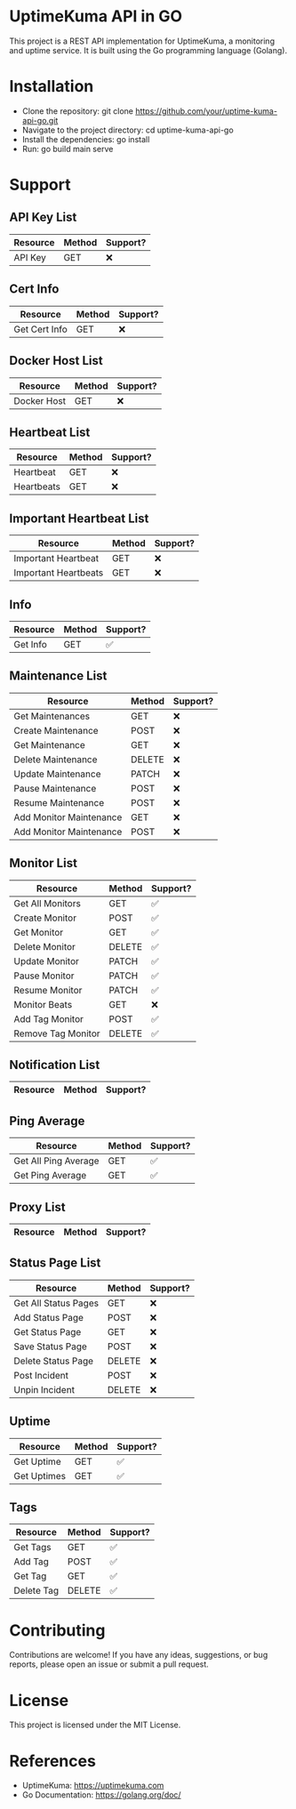 # UptimeKuma API in GO

This project is a REST API implementation for UptimeKuma, a monitoring and uptime
service. It is built using the Go programming language (Golang).

# Installation

- Clone the repository: git clone https://github.com/your/uptime-kuma-api-go.git
- Navigate to the project directory: cd uptime-kuma-api-go
- Install the dependencies: go install
- Run: go build main serve

# Support

## API Key List
| Resource | Method | Support? |
|----------|--------|----------|
| API Key  | GET    | ❌      |

## Cert Info
| Resource      | Method | Support? |
|---------------|--------|----------|
| Get Cert Info | GET    | ❌      |

## Docker Host List
| Resource    | Method | Support? |
|-------------|--------|----------|
| Docker Host | GET    | ❌      |

## Heartbeat List
| Resource   | Method | Support? |
|------------|--------|----------|
| Heartbeat  | GET    | ❌      |
| Heartbeats | GET    | ❌      |

## Important Heartbeat List
| Resource             | Method | Support? |
|----------------------|--------|----------|
| Important Heartbeat  | GET    | ❌      |
| Important Heartbeats | GET    | ❌      |

## Info
| Resource | Method | Support? |
|----------|--------|----------|
| Get Info | GET    | ✅️      |

## Maintenance List
| Resource                | Method | Support? |
|-------------------------|--------|----------|
| Get Maintenances        | GET    | ❌      |
| Create Maintenance      | POST   | ❌      |
| Get Maintenance         | GET    | ❌      |
| Delete Maintenance      | DELETE | ❌      |
| Update Maintenance      | PATCH  | ❌      |
| Pause Maintenance       | POST   | ❌      |
| Resume Maintenance      | POST   | ❌      |
| Add Monitor Maintenance | GET    | ❌      |
| Add Monitor Maintenance | POST   | ❌      |

## Monitor List
| Resource           | Method | Support? |
|--------------------|--------|----------|
| Get All Monitors   | GET    | ✅️      |
| Create Monitor     | POST   | ✅️      |
| Get Monitor        | GET    | ✅️      |
| Delete Monitor     | DELETE | ✅️      |
| Update Monitor     | PATCH  | ✅️      |
| Pause Monitor      | PATCH  | ✅️      |
| Resume Monitor     | PATCH  | ✅️      |
| Monitor Beats      | GET    | ❌      |
| Add Tag Monitor    | POST   | ✅️      |
| Remove Tag Monitor | DELETE | ✅️      |

## Notification List
| Resource | Method | Support? |
|----------|--------|----------|

## Ping Average
| Resource             | Method | Support? |
|----------------------|--------|----------|
| Get All Ping Average | GET    | ✅️      |
| Get Ping Average     | GET    | ✅️      |

## Proxy List
| Resource | Method | Support? |
|----------|--------|----------|

## Status Page List
| Resource             | Method | Support? |
|----------------------|--------|----------|
| Get All Status Pages | GET    | ❌      |
| Add Status Page      | POST   | ❌      |
| Get Status Page      | GET    | ❌      |
| Save Status Page     | POST   | ❌      |
| Delete Status Page   | DELETE | ❌      |
| Post Incident        | POST   | ❌      |
| Unpin Incident       | DELETE | ❌      |

## Uptime
| Resource    | Method | Support? |
|-------------|--------|----------|
| Get Uptime  | GET    | ✅️      |
| Get Uptimes | GET    | ✅️      |

## Tags
| Resource   | Method | Support? |
|------------|--------|----------|
| Get Tags   | GET    | ✅️      |
| Add Tag    | POST   | ✅️      |
| Get Tag    | GET    | ✅️      |
| Delete Tag | DELETE | ✅️      |

# Contributing

Contributions are welcome! If you have any ideas, suggestions, or bug reports, 
please open an issue or submit a pull request.

# License

This project is licensed under the MIT License.

# References

- UptimeKuma: https://uptimekuma.com
- Go Documentation: https://golang.org/doc/